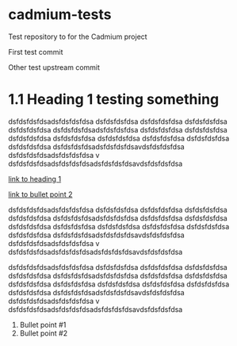 # cadmium-tests
Test repository to for the Cadmium project

First test commit

Other test upstream commit

# 1.1 Heading 1 testing something
dsfdsfdsfdsadsfdsfdsfdsa
dsfdsfdsfdsa
dsfdsfdsfdsa
dsfdsfdsfdsa
dsfdsfdsfdsa
dsfdsfdsfdsadsfdsfdsfdsa
dsfdsfdsfdsa
dsfdsfdsfdsa
dsfdsfdsfdsa
dsfdsfdsfdsa
dsfdsfdsfdsa
dsfdsfdsfdsa
dsfdsfdsfdsa
dsfdsfdsfdsa
dsfdsfdsfdsadsfdsfdsfdsavdsfdsfdsfdsa
dsfdsfdsfdsadsfdsfdsfdsa
v
dsfdsfdsfdsadsfdsfdsfdsadsfdsfdsfdsavdsfdsfdsfdsa


[link to heading 1](#11-heading-1-testing-something)

[link to bullet point 2](#bullet-point-#2)





dsfdsfdsfdsadsfdsfdsfdsa
dsfdsfdsfdsa
dsfdsfdsfdsa
dsfdsfdsfdsa
dsfdsfdsfdsa
dsfdsfdsfdsadsfdsfdsfdsa
dsfdsfdsfdsa
dsfdsfdsfdsa
dsfdsfdsfdsa
dsfdsfdsfdsa
dsfdsfdsfdsa
dsfdsfdsfdsa
dsfdsfdsfdsa
dsfdsfdsfdsa
dsfdsfdsfdsadsfdsfdsfdsavdsfdsfdsfdsa
dsfdsfdsfdsadsfdsfdsfdsa
v
dsfdsfdsfdsadsfdsfdsfdsadsfdsfdsfdsavdsfdsfdsfdsa

dsfdsfdsfdsadsfdsfdsfdsa
dsfdsfdsfdsa
dsfdsfdsfdsa
dsfdsfdsfdsa
dsfdsfdsfdsa
dsfdsfdsfdsadsfdsfdsfdsa
dsfdsfdsfdsa
dsfdsfdsfdsa
dsfdsfdsfdsa
dsfdsfdsfdsa
dsfdsfdsfdsa
dsfdsfdsfdsa
dsfdsfdsfdsa
dsfdsfdsfdsa
dsfdsfdsfdsadsfdsfdsfdsavdsfdsfdsfdsa
dsfdsfdsfdsadsfdsfdsfdsa
v
dsfdsfdsfdsadsfdsfdsfdsadsfdsfdsfdsavdsfdsfdsfdsa


















1. Bullet point #1
2. Bullet point #2
